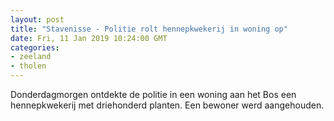 ```yaml
---
layout: post
title: "Stavenisse - Politie rolt hennepkwekerij in woning op"
date: Fri, 11 Jan 2019 10:24:00 GMT
categories: 
- zeeland 
- tholen 
---
```


Donderdagmorgen ontdekte de politie in een woning aan het Bos een hennepkwekerij met driehonderd planten. Een bewoner werd aangehouden.
